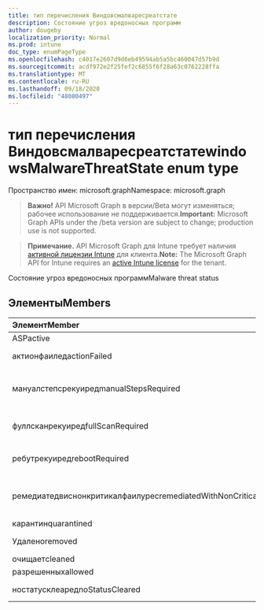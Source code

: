 ```yaml
---
title: тип перечисления Виндовсмалваресреатстате
description: Состояние угроз вредоносных программ
author: dougeby
localization_priority: Normal
ms.prod: intune
doc_type: enumPageType
ms.openlocfilehash: c4017e2607d9d6eb49594ab5a5bc460047d57b9d
ms.sourcegitcommit: acdf972e2f25fef2c6855f6f28a63c0762228ffa
ms.translationtype: MT
ms.contentlocale: ru-RU
ms.lasthandoff: 09/18/2020
ms.locfileid: "48080497"
---
```

# <a name="windowsmalwarethreatstate-enum-type"></a><span data-ttu-id="1e17a-103">тип перечисления Виндовсмалваресреатстате</span><span class="sxs-lookup"><span data-stu-id="1e17a-103">windowsMalwareThreatState enum type</span></span>

<span data-ttu-id="1e17a-104">Пространство имен: microsoft.graph</span><span class="sxs-lookup"><span data-stu-id="1e17a-104">Namespace: microsoft.graph</span></span>

> <span data-ttu-id="1e17a-105">**Важно!** API Microsoft Graph в версии/Beta могут изменяться; рабочее использование не поддерживается.</span><span class="sxs-lookup"><span data-stu-id="1e17a-105">**Important:** Microsoft Graph APIs under the /beta version are subject to change; production use is not supported.</span></span>

> <span data-ttu-id="1e17a-106">**Примечание.** API Microsoft Graph для Intune требует наличия [активной лицензии Intune](https://go.microsoft.com/fwlink/?linkid=839381) для клиента.</span><span class="sxs-lookup"><span data-stu-id="1e17a-106">**Note:** The Microsoft Graph API for Intune requires an [active Intune license](https://go.microsoft.com/fwlink/?linkid=839381) for the tenant.</span></span>

<span data-ttu-id="1e17a-107">Состояние угроз вредоносных программ</span><span class="sxs-lookup"><span data-stu-id="1e17a-107">Malware threat status</span></span>

## <a name="members"></a><span data-ttu-id="1e17a-108">Элементы</span><span class="sxs-lookup"><span data-stu-id="1e17a-108">Members</span></span>
|<span data-ttu-id="1e17a-109">Элемент</span><span class="sxs-lookup"><span data-stu-id="1e17a-109">Member</span></span>|<span data-ttu-id="1e17a-110">Значение</span><span class="sxs-lookup"><span data-stu-id="1e17a-110">Value</span></span>|<span data-ttu-id="1e17a-111">Описание</span><span class="sxs-lookup"><span data-stu-id="1e17a-111">Description</span></span>|
|:---|:---|:---|
|<span data-ttu-id="1e17a-112">ASP</span><span class="sxs-lookup"><span data-stu-id="1e17a-112">active</span></span>|<span data-ttu-id="1e17a-113">нуль</span><span class="sxs-lookup"><span data-stu-id="1e17a-113">0</span></span>|<span data-ttu-id="1e17a-114">Активное</span><span class="sxs-lookup"><span data-stu-id="1e17a-114">Active</span></span>|
|<span data-ttu-id="1e17a-115">актионфаилед</span><span class="sxs-lookup"><span data-stu-id="1e17a-115">actionFailed</span></span>|<span data-ttu-id="1e17a-116">1 </span><span class="sxs-lookup"><span data-stu-id="1e17a-116">1</span></span>|<span data-ttu-id="1e17a-117">Не удалось выполнить действие</span><span class="sxs-lookup"><span data-stu-id="1e17a-117">Action failed</span></span>|
|<span data-ttu-id="1e17a-118">мануалстепсрекуиред</span><span class="sxs-lookup"><span data-stu-id="1e17a-118">manualStepsRequired</span></span>|<span data-ttu-id="1e17a-119">2 </span><span class="sxs-lookup"><span data-stu-id="1e17a-119">2</span></span>|<span data-ttu-id="1e17a-120">Требуются действия, выполняемые вручную</span><span class="sxs-lookup"><span data-stu-id="1e17a-120">Manual steps required</span></span>|
|<span data-ttu-id="1e17a-121">фуллсканрекуиред</span><span class="sxs-lookup"><span data-stu-id="1e17a-121">fullScanRequired</span></span>|<span data-ttu-id="1e17a-122">4</span><span class="sxs-lookup"><span data-stu-id="1e17a-122">3</span></span>|<span data-ttu-id="1e17a-123">Необходима полная проверка</span><span class="sxs-lookup"><span data-stu-id="1e17a-123">Full scan required</span></span>|
|<span data-ttu-id="1e17a-124">ребутрекуиред</span><span class="sxs-lookup"><span data-stu-id="1e17a-124">rebootRequired</span></span>|<span data-ttu-id="1e17a-125">4 </span><span class="sxs-lookup"><span data-stu-id="1e17a-125">4</span></span>|<span data-ttu-id="1e17a-126">Требуется перезагрузка</span><span class="sxs-lookup"><span data-stu-id="1e17a-126">Reboot required</span></span>|
|<span data-ttu-id="1e17a-127">ремедиатедвиснонкритикалфаилурес</span><span class="sxs-lookup"><span data-stu-id="1e17a-127">remediatedWithNonCriticalFailures</span></span>|<span data-ttu-id="1e17a-128">5 </span><span class="sxs-lookup"><span data-stu-id="1e17a-128">5</span></span>|<span data-ttu-id="1e17a-129">Исправлены ошибки, не связанные с критическими</span><span class="sxs-lookup"><span data-stu-id="1e17a-129">Remediated with non critical failures</span></span> |
|<span data-ttu-id="1e17a-130">карантин</span><span class="sxs-lookup"><span data-stu-id="1e17a-130">quarantined</span></span>|<span data-ttu-id="1e17a-131">6 </span><span class="sxs-lookup"><span data-stu-id="1e17a-131">6</span></span>|<span data-ttu-id="1e17a-132">Карантин</span><span class="sxs-lookup"><span data-stu-id="1e17a-132">Quarantined</span></span>|
|<span data-ttu-id="1e17a-133">Удалено</span><span class="sxs-lookup"><span data-stu-id="1e17a-133">removed</span></span>|<span data-ttu-id="1e17a-134">7 </span><span class="sxs-lookup"><span data-stu-id="1e17a-134">7</span></span>|<span data-ttu-id="1e17a-135">Удаленные элементы</span><span class="sxs-lookup"><span data-stu-id="1e17a-135">Removed</span></span>|
|<span data-ttu-id="1e17a-136">очищает</span><span class="sxs-lookup"><span data-stu-id="1e17a-136">cleaned</span></span>|<span data-ttu-id="1e17a-137">8 </span><span class="sxs-lookup"><span data-stu-id="1e17a-137">8</span></span>|<span data-ttu-id="1e17a-138">Очищает</span><span class="sxs-lookup"><span data-stu-id="1e17a-138">Cleaned</span></span>|
|<span data-ttu-id="1e17a-139">разрешенных</span><span class="sxs-lookup"><span data-stu-id="1e17a-139">allowed</span></span>|<span data-ttu-id="1e17a-140">9 </span><span class="sxs-lookup"><span data-stu-id="1e17a-140">9</span></span>|<span data-ttu-id="1e17a-141">Разрешено</span><span class="sxs-lookup"><span data-stu-id="1e17a-141">Allowed</span></span>|
|<span data-ttu-id="1e17a-142">ностатусклеаред</span><span class="sxs-lookup"><span data-stu-id="1e17a-142">noStatusCleared</span></span>|<span data-ttu-id="1e17a-143">10 </span><span class="sxs-lookup"><span data-stu-id="1e17a-143">10</span></span>|<span data-ttu-id="1e17a-144">Без очистки состояния</span><span class="sxs-lookup"><span data-stu-id="1e17a-144">No status cleared</span></span>|






